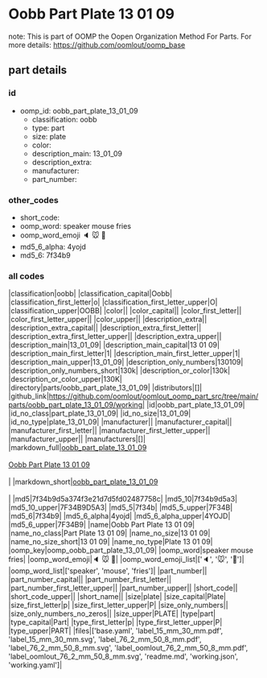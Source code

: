 # Oobb Part Plate 13 01 09  

note: This is part of OOMP the Oopen Organization Method For Parts. For more details: https://github.com/oomlout/oomp_base

##  part details





### id
* oomp_id: oobb_part_plate_13_01_09
  * classification: oobb
  * type: part
  * size: plate
  * color: 
  * description_main: 13_01_09
  * description_extra: 
  * manufacturer: 
  * part_number: 

### other_codes
* short_code: 
* oomp_word: speaker mouse fries
* oomp_word_emoji :speaker: :mouse: :fries:
* md5_6_alpha: 4yojd
* md5_6: 7f34b9

### all codes 
|classification|oobb|
|classification_capital|Oobb|
|classification_first_letter|o|
|classification_first_letter_upper|O|
|classification_upper|OOBB|
|color||
|color_capital||
|color_first_letter||
|color_first_letter_upper||
|color_upper||
|description_extra||
|description_extra_capital||
|description_extra_first_letter||
|description_extra_first_letter_upper||
|description_extra_upper||
|description_main|13_01_09|
|description_main_capital|13 01 09|
|description_main_first_letter|1|
|description_main_first_letter_upper|1|
|description_main_upper|13_01_09|
|description_only_numbers|130109|
|description_only_numbers_short|130k|
|description_or_color|130k|
|description_or_color_upper|130K|
|directory|parts/oobb_part_plate_13_01_09|
|distributors|[]|
|github_link|https://github.com/oomlout/oomlout_oomp_part_src/tree/main/parts/oobb_part_plate_13_01_09/working|
|id|oobb_part_plate_13_01_09|
|id_no_class|part_plate_13_01_09|
|id_no_size|13_01_09|
|id_no_type|plate_13_01_09|
|manufacturer||
|manufacturer_capital||
|manufacturer_first_letter||
|manufacturer_first_letter_upper||
|manufacturer_upper||
|manufacturers|[]|
|markdown_full|[oobb_part_plate_13_01_09](https://github.com/oomlout/oomlout_oomp_part_src/tree/main/parts/oobb_part_plate_13_01_09/working)<br>[](https://github.com/oomlout/oomlout_oomp_part_src/tree/main/parts/oobb_part_plate_13_01_09/working)<br>[Oobb Part Plate 13 01 09](https://github.com/oomlout/oomlout_oomp_part_src/tree/main/parts/oobb_part_plate_13_01_09/working)<br><br>|
|markdown_short|[oobb_part_plate_13_01_09](https://github.com/oomlout/oomlout_oomp_part_src/tree/main/parts/oobb_part_plate_13_01_09/working)<br><br>|
|md5|7f34b9d5a374f3e21d7d5fd02487758c|
|md5_10|7f34b9d5a3|
|md5_10_upper|7F34B9D5A3|
|md5_5|7f34b|
|md5_5_upper|7F34B|
|md5_6|7f34b9|
|md5_6_alpha|4yojd|
|md5_6_alpha_upper|4YOJD|
|md5_6_upper|7F34B9|
|name|Oobb Part Plate 13 01 09|
|name_no_class|Part Plate 13 01 09|
|name_no_size|13 01 09|
|name_no_size_short|13 01 09|
|name_no_type|Plate 13 01 09|
|oomp_key|oomp_oobb_part_plate_13_01_09|
|oomp_word|speaker mouse fries|
|oomp_word_emoji|:speaker: :mouse: :fries:|
|oomp_word_emoji_list|[':speaker:', ':mouse:', ':fries:']|
|oomp_word_list|['speaker', 'mouse', 'fries']|
|part_number||
|part_number_capital||
|part_number_first_letter||
|part_number_first_letter_upper||
|part_number_upper||
|short_code||
|short_code_upper||
|short_name||
|size|plate|
|size_capital|Plate|
|size_first_letter|p|
|size_first_letter_upper|P|
|size_only_numbers||
|size_only_numbers_no_zeros||
|size_upper|PLATE|
|type|part|
|type_capital|Part|
|type_first_letter|p|
|type_first_letter_upper|P|
|type_upper|PART|
|files|['base.yaml', 'label_15_mm_30_mm.pdf', 'label_15_mm_30_mm.svg', 'label_76_2_mm_50_8_mm.pdf', 'label_76_2_mm_50_8_mm.svg', 'label_oomlout_76_2_mm_50_8_mm.pdf', 'label_oomlout_76_2_mm_50_8_mm.svg', 'readme.md', 'working.json', 'working.yaml']|
